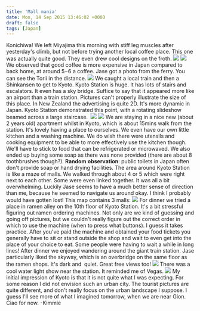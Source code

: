 ```yaml
---
title: 'Mall mania'
date: Mon, 14 Sep 2015 13:46:02 +0000
draft: false
tags: [Japan]
---
```


Konichiwa! We left Miyajima this morning with stiff leg muscles after yesterday's climb, but not before trying another local coffee place. This one was actually quite good. They even drew cool designs on the froth. [![](https://jovialdragon.files.wordpress.com/2015/09/img_1185.jpg)](https://jovialdragon.files.wordpress.com/2015/09/img_1185.jpg) [![](https://jovialdragon.files.wordpress.com/2015/09/img_1186.jpg)](https://jovialdragon.files.wordpress.com/2015/09/img_1186.jpg)We observed that good coffee is more expensive in Japan compared to back home, at around $5-$6 a coffee. Jase got a photo from the ferry. You can see the Torii in the distance. [![](https://jovialdragon.files.wordpress.com/2015/09/img_1188-0.jpg)](https://jovialdragon.files.wordpress.com/2015/09/img_1188-0.jpg) We caught a local train and then a Shinkansen to get to Kyoto. Kyoto Station is huge. It has lots of stairs and escalators. It even has a sky bridge. Suffice to say that it appeared more like an airport than a train station. Pictures can't properly illustrate the size of this place. In New Zealand the advertising is quite 2D. It's more dynamic in Japan. Kyoto Station demonstrated this point, with a rotating slideshow beamed across a large staircase.  [![](https://jovialdragon.files.wordpress.com/2015/09/img_1195.jpg)](https://jovialdragon.files.wordpress.com/2015/09/img_1195.jpg) [![](https://jovialdragon.files.wordpress.com/2015/09/img_1202.jpg)](https://jovialdragon.files.wordpress.com/2015/09/img_1202.jpg) We are staying in a nice new (about 2 years old) apartment whilst in Kyoto, which is about 15mins walk from the station. It's lovely having a place to ourselves. We even have our own little kitchen and a washing machine. We do wish there were utensils and cooking equipment to be able to more effectively use the kitchen though. We'll have to stick to food that can be refrigerated or microwaved. We also ended up buying some soap as there was none provided (there are about 8 toothbrushes though?). **Random** **observation**: public toilets in Japan often don't provide soap or hand drying facilities. The area around Kyoto Station is like a maze of malls. We walked through about 4 or 5 which were right next to each other. Some were even linked together. It was all a bit overwhelming. Luckily Jase seems to have a much better sense of direction than me, because he seemed to navigate us around okay. I think I probably would have gotten lost! This map contains 3 malls: [![](https://jovialdragon.files.wordpress.com/2015/09/img_1189.jpg)](https://jovialdragon.files.wordpress.com/2015/09/img_1189.jpg) For dinner we tried a place in ramen alley on the 10th floor of Kyoto Station. It's a bit stressful figuring out ramen ordering machines. Not only are we kind of guessing and going off pictures, but we couldn't really figure out the correct order in which to use the machine (when to press what buttons). I guess it takes practice. After you've paid the machine and obtained your food tickets you generally have to sit or stand outside the shop and wait to even get into the place of your choice to eat. Some people were having to wait a while in long lines! After dinner we enjoyed wandering around the giant train station. Jase particularly liked the skyway, which is an overbridge on the same floor as the ramen shops. It's dark and  quiet. Great free views too! [![](https://jovialdragon.files.wordpress.com/2015/09/img_1196.jpg)](https://jovialdragon.files.wordpress.com/2015/09/img_1196.jpg) There was a cool water light show near the station. It reminded me of Vegas. [![](https://jovialdragon.files.wordpress.com/2015/09/img_1200.jpg)](https://jovialdragon.files.wordpress.com/2015/09/img_1200.jpg) My initial impression of Kyoto is that it is not quite what I was expecting. For some reason I did not envision such an urban city. The tourist pictures are quite different, and don't really focus on the urban landscape I suppose. I guess I'll see more of what I imagined tomorrow, when we are near Gion. Ciao for now. -Kimmie